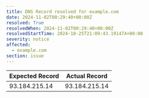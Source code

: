 ```yaml
---
title: DNS Record resolved for example.com
date: 2024-11-02T00:29:40+00:00Z
resolved: True
resolvedWhen: 2024-11-02T00:29:40+00:00Z
resolvedStartTime: 2024-10-25T21:09:43.191474+00:00
severity: notice
affected:
  - example.com
section: issue
---
```


| Expected Record  | Actual Record  |
|------------------|----------------|
| 93.184.215.14 | 93.184.215.14 |
